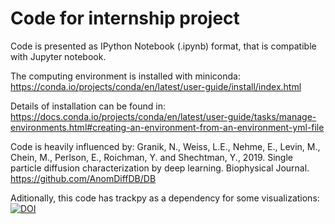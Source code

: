 # Code for internship project

Code is presented as IPython Notebook (.ipynb) format, that is compatible with Jupyter notebook.

The computing environment is installed with miniconda:
https://conda.io/projects/conda/en/latest/user-guide/install/index.html

Details of installation can be found in:
https://docs.conda.io/projects/conda/en/latest/user-guide/tasks/manage-environments.html#creating-an-environment-from-an-environment-yml-file

Code is heavily influenced by:
Granik, N., Weiss, L.E., Nehme, E., Levin, M., Chein, M., Perlson, E., Roichman, Y. and Shechtman, Y., 2019. Single particle diffusion characterization by deep learning. Biophysical Journal.
https://github.com/AnomDiffDB/DB

Aditionally, this code has trackpy as a dependency for some visualizations:
[![DOI](https://zenodo.org/badge/DOI/10.5281/zenodo.3492186.svg)](https://doi.org/10.5281/zenodo.3492186)
